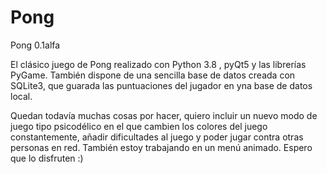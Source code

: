 # Pong
Pong 0.1alfa

El clásico juego de Pong realizado con Python 3.8 , pyQt5 y las librerías PyGame. 
También dispone de una sencilla base de datos creada con SQLite3, que guarada las puntuaciones del jugador en yna base de datos local.

Quedan todavía muchas cosas por hacer, quiero incluir un nuevo modo de juego tipo psicodélico en el que cambien los colores del juego constantemente,
añadir dificultades al juego y poder jugar contra otras personas en red. También estoy trabajando en un menú animado.
Espero que lo disfruten :)

